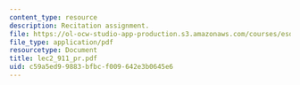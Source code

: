 ```yaml
---
content_type: resource
description: Recitation assignment.
file: https://ol-ocw-studio-app-production.s3.amazonaws.com/courses/esd-10-introduction-to-technology-and-policy-fall-2006/c59a5ed99883bfbcf009642e3b0645e6_lec2_911_pr.pdf
file_type: application/pdf
resourcetype: Document
title: lec2_911_pr.pdf
uid: c59a5ed9-9883-bfbc-f009-642e3b0645e6
---
```

